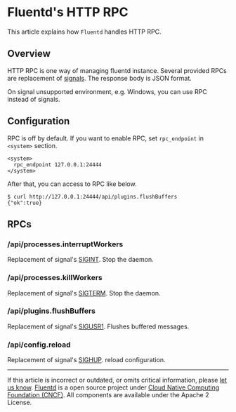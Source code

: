 # Fluentd's HTTP RPC

This article explains how `Fluentd` handles HTTP RPC.


## Overview

HTTP RPC is one way of managing fluentd instance. Several provided RPCs
are replacement of [signals](/articles/signals.md). The response body is JSON format.

On signal unsupported environment, e.g. Windows, you can use RPC instead
of signals.

## Configuration

RPC is off by default. If you want to enable RPC, set `rpc_endpoint` in
`<system>` section.

``` {.CodeRay}
<system>
  rpc_endpoint 127.0.0.1:24444
</system>
```

After that, you can access to RPC like below.

``` {.CodeRay}
$ curl http://127.0.0.1:24444/api/plugins.flushBuffers
{"ok":true}
```

## RPCs

### /api/processes.interruptWorkers

Replacement of signal's [SIGINT](/articles/signals.md/#sigint-or-sigterm). Stop the daemon.

### /api/processes.killWorkers

Replacement of signal's [SIGTERM](/articles/signals.md/#sigint-or-sigterm). Stop the daemon.

### /api/plugins.flushBuffers

Replacement of signal's [SIGUSR1](/articles/signals.md/#sigusr1). Flushes buffered
messages.

### /api/config.reload

Replacement of signal's [SIGHUP](/articles/signals.md/#sighup). reload configuration.


------------------------------------------------------------------------

If this article is incorrect or outdated, or omits critical information,
please [let us know](https://github.com/fluent/fluentd-docs/issues?state=open).
[Fluentd](http://www.fluentd.org/) is a open source project under [Cloud
Native Computing Foundation (CNCF)](https://cncf.io/). All components
are available under the Apache 2 License.
